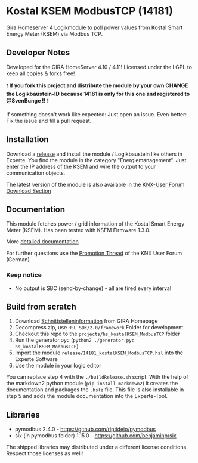 # Kostal KSEM ModbusTCP (14181)
Gira Homeserver 4 Logikmodule to poll power values from Kostal Smart Energy Meter (KSEM) via Modbus TCP.

## Developer Notes

Developed for the GIRA HomeServer 4.10 / 4.11!
Licensed under the LGPL to keep all copies & forks free!

:exclamation: **If you fork this project and distribute the module by your own CHANGE the Logikbaustein-ID because 14181 is only for this one and registered to @SvenBunge !!** :exclamation:

If something doesn't work like expected: Just open an issue. Even better: Fix the issue and fill a pull request.

## Installation

Download a [release](https://github.com/SvenBunge/hs_kostalKSEM_ModbusTCP/releases) and install the module / Logikbaustein like others in Experte.
You find the module in the category "Energiemanagement". Just enter the IP address of the KSEM and wire the output to your communication objects. 

The latest version of the module is also available in the [KNX-User Forum Download Section](https://service.knx-user-forum.de/?comm=download&id=14181)

## Documentation

This module fetches power / grid information of the Kostal Smart Energy Meter (KSEM). Has been tested with KSEM Firmware 1.3.0.

More [detailed documentation](doc/log14181.md)

For further questions use the [Promotion Thread](https://knx-user-forum.de/forum/%C3%B6ffentlicher-bereich/knx-eib-forum/1630161-logikbaustein-kostal-ksem-via-modbus-tcp-abfragen) of the KNX User Forum (German)

### Keep notice

* No output is SBC (send-by-change) - all are fired every interval

## Build from scratch

1. Download [Schnittstelleninformation](http://www.hs-help.net/hshelp/gira/other_documentation/Schnittstelleninformationen.zip) from GIRA Homepage
2. Decompress zip, use `HSL SDK/2-0/framework` Folder for development.
3. Checkout this repo to the `projects/hs_kostalKSEM_ModbusTCP` folder
4. Run the generator.pyc (`python2 ./generator.pyc hs_kostalKSEM_ModbusTCP`)
5. Import the module `release/14181_kostalKSEM_ModbusTCP.hsl` into the Experte Software
6. Use the module in your logic editor

You can replace step 4 with the `./buildRelease.sh` script. With the help of the markdown2 python module (`pip install markdown2`) it creates the documentation and packages the `.hslz` file. This file is also installable in step 5 and adds the module documentation into the Experte-Tool.  
 
## Libraries

* pymodbus 2.4.0 - https://github.com/riptideio/pymodbus 
* six (in pymodbus folder) 1.15.0 - https://github.com/benjaminp/six

The shipped libraries may distributed under a different license conditions. Respect those licenses as well!
